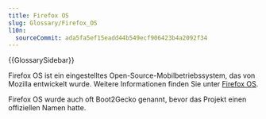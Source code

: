 ```yaml
---
title: Firefox OS
slug: Glossary/Firefox_OS
l10n:
  sourceCommit: ada5fa5ef15eadd44b549ecf906423b4a2092f34
---
```


{{GlossarySidebar}}

Firefox OS ist ein eingestelltes Open-Source-Mobilbetriebssystem, das von Mozilla entwickelt wurde. Weitere Informationen finden Sie unter [Firefox OS](https://en.wikipedia.org/wiki/Firefox_OS).

Firefox OS wurde auch oft Boot2Gecko genannt, bevor das Projekt einen offiziellen Namen hatte.
